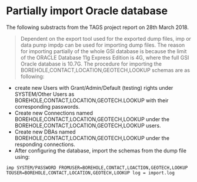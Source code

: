 # Partially import Oracle database

The following substracts from the TAGS project report on 28th March 2018.

> Dependent on the export tool used for the exported dump files, imp or data pump impdp can be used for importing dump files. 
> The reason for importing partially of the whole GSI database is because the limit of the ORACLE Database 11g Express Edition is 4G, where the full GSI Oracle database is 10.7G.
> The procedure for importing the BOREHOLE,CONTACT,LOCATION,GEOTECH,LOOKUP schemas are as following:

+ create new Users with Grant/Admin/Default (testing) rights under SYSTEM/Other Users as BOREHOLE,CONTACT,LOCATION,GEOTECH.LOOKUP with their corresponding passwords.
+ Create new Connections named BOREHOLE,CONTACT,LOCATION,GEOTECH,LOOKUP under the BOREHOLE,CONTACT,LOCATION,GEOTECH,LOOKUP users.
+ Create new DBAs named BOREHOLE,CONTACT,LOCATION,GEOTECH,LOOKUP under the responding connections.
+ After configuring the database, import the schemas from the dump file using:

```
imp SYSTEM/PASSWORD FROMUSER=BOREHOLE,CONTACT,LOACTION,GEOTECH,LOOKUP TOUSER=BOREHOLE,CONTACT,LOCATION,GEOTECH,LOOKUP log = import.log
```

